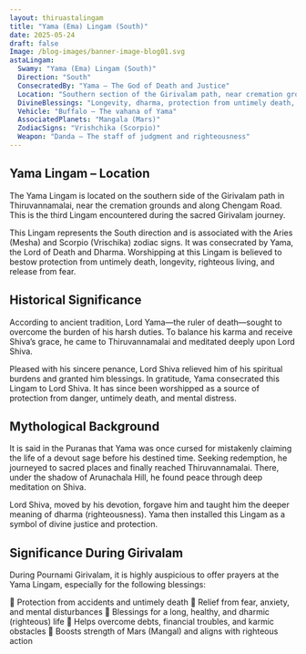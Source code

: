 ```yaml
---
layout: thiruastalingam
title: "Yama (Ema) Lingam (South)"
date: 2025-05-24
draft: false
Image: /blog-images/banner-image-blog01.svg
astaLingam:
  Swamy: "Yama (Ema) Lingam (South)"
  Direction: "South"
  ConsecratedBy: "Yama – The God of Death and Justice"
  Location: "Southern section of the Girivalam path, near cremation grounds on Chengam Road"
  DivineBlessings: "Longevity, dharma, protection from untimely death, and liberation from fear"
  Vehicle: "Buffalo – The vahana of Yama"
  AssociatedPlanets: "Mangala (Mars)"
  ZodiacSigns: "Vrishchika (Scorpio)"
  Weapon: "Danda – The staff of judgment and righteousness"
---
```


## Yama Lingam – Location

The Yama Lingam is located on the southern side of the Girivalam path in Thiruvannamalai, near the cremation grounds and along Chengam Road. This is the third Lingam encountered during the sacred Girivalam journey.

This Lingam represents the South direction and is associated with the Aries (Mesha) and Scorpio (Vrischika) zodiac signs. It was consecrated by Yama, the Lord of Death and Dharma. Worshipping at this Lingam is believed to bestow protection from untimely death, longevity, righteous living, and release from fear.

## Historical Significance

According to ancient tradition, Lord Yama—the ruler of death—sought to overcome the burden of his harsh duties. To balance his karma and receive Shiva’s grace, he came to Thiruvannamalai and meditated deeply upon Lord Shiva.

Pleased with his sincere penance, Lord Shiva relieved him of his spiritual burdens and granted him blessings. In gratitude, Yama consecrated this Lingam to Lord Shiva. It has since been worshipped as a source of protection from danger, untimely death, and mental distress.

## Mythological Background

It is said in the Puranas that Yama was once cursed for mistakenly claiming the life of a devout sage before his destined time. Seeking redemption, he journeyed to sacred places and finally reached Thiruvannamalai. There, under the shadow of Arunachala Hill, he found peace through deep meditation on Shiva.

Lord Shiva, moved by his devotion, forgave him and taught him the deeper meaning of dharma (righteousness). Yama then installed this Lingam as a symbol of divine justice and protection.

## Significance During Girivalam

During Pournami Girivalam, it is highly auspicious to offer prayers at the Yama Lingam, especially for the following blessings:

🙏 Protection from accidents and untimely death
🙏 Relief from fear, anxiety, and mental disturbances
🙏 Blessings for a long, healthy, and dharmic (righteous) life
🙏 Helps overcome debts, financial troubles, and karmic obstacles
🙏 Boosts strength of Mars (Mangal) and aligns with righteous action